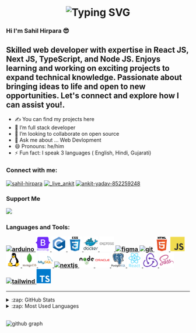 <h1 align='center'>
<img src="https://readme-typing-svg.demolab.com?font=Fira+Code&weight=600&size=22&pause=1000&color=3F00F7&random=false&width=535&lines=%E2%9C%A8+Hey%2C+I'm+Sahil+You+are+Welcome!+%F0%9F%8C%9F" alt="Typing SVG" />
</h1>

### Hi  I'm Sahil Hirpara  😎
 

## Skilled web developer with expertise in React JS, Next JS, TypeScript, and Node JS. Enjoys learning and working on exciting projects to expand technical knowledge. Passionate about bringing ideas to life and open to new opportunities. Let's connect and explore how I can assist you!.
- ✍ You can find my projects here 
- 🌱 I’m full stack developer 
- 👯 I’m looking to collaborate on open source
- 💬 Ask me about ... Web Devlopment
- 😄 Pronouns: he/him
- ⚡ Fun fact: I speak 3 languages ( English, Hindi, Gujarati)


### Connect with me:
<p align="left">
<a href="https://www.linkedin.com/in/sahil-hirpara-753591229" target="blank"><img align="center" src="https://raw.githubusercontent.com/rahuldkjain/github-profile-readme-generator/master/src/images/icons/Social/linked-in-alt.svg" alt="sahil-hirpara" height="30" width="40" /></a>
<!-- <a href="https://fb.com/profile.php?id=100004533285101" target="blank"><img align="center" src="https://raw.githubusercontent.com/rahuldkjain/github-profile-readme-generator/master/src/images/icons/Social/facebook.svg" alt="people/ankit-yadav/pfbid02hzxgnfj8mkw7xckpdfificzdv3f5dmau1hkbwmhewrjpekbc7dkkhd2ver8ttuhvl/?viewas&show_switched_toast=false&show_switched_tooltip=false&is_tour_dismissed=false&is_tour_completed=false&show_podcast_settings=false&show_community_review_changes=false&should_open_composer=false&badge_type=new_member&show_community_rollback_toast=false&show_community_rollback=false&show_follower_visibility_disclosure=false&bypass_exit_warning=true" height="30" width="40" /></a> -->
<a href="https://instagram.com/sahil_.hirpara._1_" target="blank"><img align="center" src="https://raw.githubusercontent.com/rahuldkjain/github-profile-readme-generator/master/src/images/icons/Social/instagram.svg" alt="_live_ankit" height="30" width="40" /></a>
<a href="https://api.whatsapp.com/send?phone=919099715416&text=Hi%20Sahil" target="blank"><img align="center" src="https://raw.githubusercontent.com/rahuldkjain/github-profile-readme-generator/master/src/images/icons/Social/whatsapp.svg" alt="ankit-yadav-852259248" height="30" width="40" /></a>
</p>


### Support Me

<a href="https://www.buymeacoffee.com/ankityadavd"><img src="https://cdn.buymeacoffee.com/buttons/v2/default-yellow.png" width="150"/></a>


### Languages and Tools:<p align="left"> <a href="https://www.arduino.cc/" target="_blank" rel="noreferrer"> <img src="https://cdn.worldvectorlogo.com/logos/arduino-1.svg" alt="arduino" width="40" height="40"/> </a> <a href="https://getbootstrap.com" target="_blank" rel="noreferrer"> <img src="https://raw.githubusercontent.com/devicons/devicon/master/icons/bootstrap/bootstrap-plain-wordmark.svg" alt="bootstrap" width="40" height="40"/> </a> <a href="https://www.cprogramming.com/" target="_blank" rel="noreferrer"> <img src="https://raw.githubusercontent.com/devicons/devicon/master/icons/c/c-original.svg" alt="c" width="40" height="40"/> </a> <a href="https://www.w3schools.com/css/" target="_blank" rel="noreferrer"> <img src="https://raw.githubusercontent.com/devicons/devicon/master/icons/css3/css3-original-wordmark.svg" alt="css3" width="40" height="40"/> </a> <a href="https://www.docker.com/" target="_blank" rel="noreferrer"> <img src="https://raw.githubusercontent.com/devicons/devicon/master/icons/docker/docker-original-wordmark.svg" alt="docker" width="40" height="40"/> </a> <a href="https://expressjs.com" target="_blank" rel="noreferrer"> <img src="https://raw.githubusercontent.com/devicons/devicon/master/icons/express/express-original-wordmark.svg" alt="express" width="40" height="40"/> </a> <a href="https://www.figma.com/" target="_blank" rel="noreferrer"> <img src="https://www.vectorlogo.zone/logos/figma/figma-icon.svg" alt="figma" width="40" height="40"/> </a> <a href="https://git-scm.com/" target="_blank" rel="noreferrer"> <img src="https://www.vectorlogo.zone/logos/git-scm/git-scm-icon.svg" alt="git" width="40" height="40"/> </a> <a href="https://www.w3.org/html/" target="_blank" rel="noreferrer"> <img src="https://raw.githubusercontent.com/devicons/devicon/master/icons/html5/html5-original-wordmark.svg" alt="html5" width="40" height="40"/> </a> <a href="https://developer.mozilla.org/en-US/docs/Web/JavaScript" target="_blank" rel="noreferrer"> <img src="https://raw.githubusercontent.com/devicons/devicon/master/icons/javascript/javascript-original.svg" alt="javascript" width="40" height="40"/> </a> <a href="https://www.linux.org/" target="_blank" rel="noreferrer"> <img src="https://raw.githubusercontent.com/devicons/devicon/master/icons/linux/linux-original.svg" alt="linux" width="40" height="40"/> </a> <a href="https://www.mongodb.com/" target="_blank" rel="noreferrer"> <img src="https://raw.githubusercontent.com/devicons/devicon/master/icons/mongodb/mongodb-original-wordmark.svg" alt="mongodb" width="40" height="40"/> </a> <a href="https://www.mysql.com/" target="_blank" rel="noreferrer"> <img src="https://raw.githubusercontent.com/devicons/devicon/master/icons/mysql/mysql-original-wordmark.svg" alt="mysql" width="40" height="40"/> </a> <a href="https://nextjs.org/" target="_blank" rel="noreferrer"> <img src="https://cdn.worldvectorlogo.com/logos/nextjs-2.svg" alt="nextjs" width="40" height="40"/> </a> <a href="https://nodejs.org" target="_blank" rel="noreferrer"> <img src="https://raw.githubusercontent.com/devicons/devicon/master/icons/nodejs/nodejs-original-wordmark.svg" alt="nodejs" width="40" height="40"/> </a> <a href="https://www.oracle.com/" target="_blank" rel="noreferrer"> <img src="https://raw.githubusercontent.com/devicons/devicon/master/icons/oracle/oracle-original.svg" alt="oracle" width="40" height="40"/> </a> <a href="https://www.postgresql.org" target="_blank" rel="noreferrer"> <img src="https://raw.githubusercontent.com/devicons/devicon/master/icons/postgresql/postgresql-original-wordmark.svg" alt="postgresql" width="40" height="40"/> </a> <a href="https://reactjs.org/" target="_blank" rel="noreferrer"> <img src="https://raw.githubusercontent.com/devicons/devicon/master/icons/react/react-original-wordmark.svg" alt="react" width="40" height="40"/> </a> <a href="https://redux.js.org" target="_blank" rel="noreferrer"> <img src="https://raw.githubusercontent.com/devicons/devicon/master/icons/redux/redux-original.svg" alt="redux" width="40" height="40"/> </a> <a href="https://sass-lang.com" target="_blank" rel="noreferrer"> <img src="https://raw.githubusercontent.com/devicons/devicon/master/icons/sass/sass-original.svg" alt="sass" width="40" height="40"/> </a> <a href="https://tailwindcss.com/" target="_blank" rel="noreferrer"> <img src="https://www.vectorlogo.zone/logos/tailwindcss/tailwindcss-icon.svg" alt="tailwind" width="40" height="40"/> </a> <a href="https://www.typescriptlang.org/" target="_blank" rel="noreferrer"> <img src="https://raw.githubusercontent.com/devicons/devicon/master/icons/typescript/typescript-original.svg" alt="typescript" width="40" height="40"/> </a> </p>
--- 
<details>
  <summary>:zap: GitHub Stats</summary>

  <img align="left" alt="SkipperSahil GitHub Stats" src="https://github-readme-stats.vercel.app/api?username=SkipperSahil&show_icons=true&hide_border=true" />

</details>

<details>
  <summary>:zap: Most Used Languages</summary>

<img align="left" alt="SkipperSahil GitHub Top Languages" src="https://github-readme-stats.vercel.app/api/top-langs/?username=SkipperSahil"/>

</details>


<br>

![github graph](https://github-readme-activity-graph.vercel.app/graph?username=SkipperSahil&theme=react-light)
<br>



[instagram]: https://www.instagram.com/sahil_.hirpara._1_
[linkedin]:https://www.linkedin.com/in/sahil-hirpara-753591229
[portfolio]: https://livewithcodeankit.vercel.app
